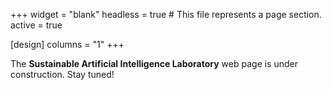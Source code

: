 +++
widget = "blank"
headless = true  # This file represents a page section.
active = true

[design]
  columns = "1"
+++

The **Sustainable Artificial Intelligence Laboratory** web page is under construction. Stay tuned!
